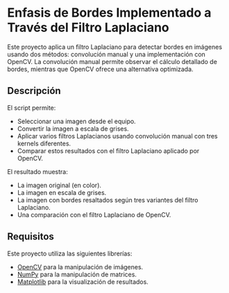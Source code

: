 # Enfasis de Bordes Implementado a Través del Filtro Laplaciano

Este proyecto aplica un filtro Laplaciano para detectar bordes en imágenes usando dos métodos: convolución manual y una implementación con OpenCV. La convolución manual permite observar el cálculo detallado de bordes, mientras que OpenCV ofrece una alternativa optimizada.

## Descripción

El script permite:

- Seleccionar una imagen desde el equipo.
- Convertir la imagen a escala de grises.
- Aplicar varios filtros Laplacianos usando convolución manual con tres kernels diferentes.
- Comparar estos resultados con el filtro Laplaciano aplicado por OpenCV.

El resultado muestra:

- La imagen original (en color).
- La imagen en escala de grises.
- La imagen con bordes resaltados según tres variantes del filtro Laplaciano.
- Una comparación con el filtro Laplaciano de OpenCV.

## Requisitos

Este proyecto utiliza las siguientes librerías:

- [OpenCV](https://opencv.org/) para la manipulación de imágenes.
- [NumPy](https://numpy.org/) para la manipulación de matrices.
- [Matplotlib](https://matplotlib.org/) para la visualización de resultados.


